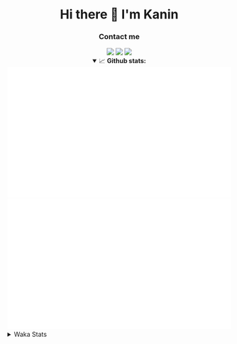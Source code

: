 <div align="center">
 <h1>Hi there 👋 I'm Kanin</h1>
 <h3>Contact me</h3>
 <a href="mailto:im@kanin.dev"><img src="https://img.shields.io/badge/gmail-%23D14836.svg?&style=for-the-badge&logo=gmail&logoColor=white"/></a>
 <a href="https://twitter.com/KaninDev"><img src="https://img.shields.io/badge/twitter-%231DA1F2.svg?&style=for-the-badge&logo=twitter&logoColor=white"/></a>
 <a href="https://www.linkedin.com/in/KaninDev"><img src="https://img.shields.io/badge/linkedin-%230077B5.svg?&style=for-the-badge&logo=linkedin&logoColor=white"/></a>
<details open>
  <summary>📈 <b>Github stats:</b></summary>
  <img src="https://github.com/Kanin/Kanin/blob/master/scripts/GitHubStats/generated/overview.svg"/>
  <img src="https://github.com/Kanin/Kanin/blob/master/scripts/GitHubStats/generated/languages.svg"/>
</details>
</div>

<details>
 <summary>Waka Stats</summary>

<!--START_SECTION:waka-->
![Profile Views](http://img.shields.io/badge/Profile%20Views-5-blue)

![Lines of code](https://img.shields.io/badge/From%20Hello%20World%20I%27ve%20Written-783645%20lines%20of%20code-blue)

**🐱 My Github Data** 

> 🏆 275 Contributions in the Year 2020
 > 
> 📦 4.4 kB Used in Github's Storage 
 > 
> 🚫 Not Opted to Hire
 > 
> 📜 6 Public Repositories
 > 
> 🔑 3 Private Repositories 

**I'm an Early 🐤** 

```text
🌞 Morning    92 commits     ███████░░░░░░░░░░░░░░░░░░   27.71% 
🌆 Daytime    106 commits    ████████░░░░░░░░░░░░░░░░░   31.93% 
🌃 Evening    73 commits     █████░░░░░░░░░░░░░░░░░░░░   21.99% 
🌙 Night      61 commits     ████░░░░░░░░░░░░░░░░░░░░░   18.37%

```
📅 **I'm Most Productive on Sunday** 

```text
Monday       65 commits     █████░░░░░░░░░░░░░░░░░░░░   19.58% 
Tuesday      39 commits     ███░░░░░░░░░░░░░░░░░░░░░░   11.75% 
Wednesday    49 commits     ███░░░░░░░░░░░░░░░░░░░░░░   14.76% 
Thursday     27 commits     ██░░░░░░░░░░░░░░░░░░░░░░░   8.13% 
Friday       31 commits     ██░░░░░░░░░░░░░░░░░░░░░░░   9.34% 
Saturday     46 commits     ███░░░░░░░░░░░░░░░░░░░░░░   13.86% 
Sunday       75 commits     █████░░░░░░░░░░░░░░░░░░░░   22.59%

```


📊 **This Week I Spent My Time On** 

```text
⌚︎ Time Zone: America/New_York

💬 Programming Languages: 
Python                   10 hrs 26 mins      ███████████░░░░░░░░░░░░░░   47.38% 
JSX                      5 hrs 11 mins       ██████░░░░░░░░░░░░░░░░░░░   23.58% 
SCSS                     4 hrs 50 mins       █████░░░░░░░░░░░░░░░░░░░░   21.96% 
JavaScript               48 mins             █░░░░░░░░░░░░░░░░░░░░░░░░   3.68% 
virtualenv               23 mins             ░░░░░░░░░░░░░░░░░░░░░░░░░   1.75%

🔥 Editors: 
PyCharm                  11 hrs 8 mins       ████████████░░░░░░░░░░░░░   50.53% 
IntelliJ                 10 hrs 54 mins      ████████████░░░░░░░░░░░░░   49.47%

🐱‍💻 Projects: 
Naila.py                 7 hrs 33 mins       ████████░░░░░░░░░░░░░░░░░   34.3% 
powerfnr                 6 hrs 37 mins       ███████░░░░░░░░░░░░░░░░░░   30.04% 
Kanin                    3 hrs 44 mins       ████░░░░░░░░░░░░░░░░░░░░░   16.94% 
TomsBot                  3 hrs 34 mins       ████░░░░░░░░░░░░░░░░░░░░░   16.22% 
PowerRep                 27 mins             ░░░░░░░░░░░░░░░░░░░░░░░░░   2.11%

💻 Operating System: 
Linux                    22 hrs 3 mins       █████████████████████████   100.0%

```

**I Mostly Code in Python** 

```text
Python                   17 repos            ███████████████████░░░░░░   77.27% 
JavaScript               2 repos             ██░░░░░░░░░░░░░░░░░░░░░░░   9.09% 
Kotlin                   1 repos             █░░░░░░░░░░░░░░░░░░░░░░░░   4.55% 
HTML                     1 repos             █░░░░░░░░░░░░░░░░░░░░░░░░   4.55% 
Java                     1 repos             █░░░░░░░░░░░░░░░░░░░░░░░░   4.55%

```


**Timeline**

![Chart not found](https://github.com/Kanin/Kanin/blob/master/charts/bar_graph.png) 


<!--END_SECTION:waka-->
</details>
